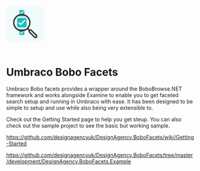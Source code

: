 <img height="100" src="icon.png" style="margin-bottom: 20px" alt="Umbraco Bobo Facets" title="Umbraco Bobo Facets">

# Umbraco Bobo Facets

Umbraco Bobo facets provides a wrapper around the BoboBrowse.NET framework and works alongside Examine to enable you to get faceted search setup and running in Umbraco with ease. It has been designed to be simple to setup and use while also being very extensible to.

Check out the Getting Started page to help you get steup. You can also check out the sample project to see the basic but working sample.

https://github.com/designagencyuk/DesignAgency.BoboFacets/wiki/Getting-Started

https://github.com/designagencyuk/DesignAgency.BoboFacets/tree/master/development/DesignAgency.BoboFacets.Example
